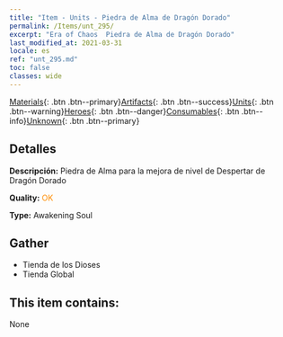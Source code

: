 ```yaml
---
title: "Item - Units - Piedra de Alma de Dragón Dorado"
permalink: /Items/unt_295/
excerpt: "Era of Chaos  Piedra de Alma de Dragón Dorado"
last_modified_at: 2021-03-31
locale: es
ref: "unt_295.md"
toc: false
classes: wide
---
```

 [Materials](/es/Items/){: .btn .btn--primary}[Artifacts](/es/Items/Artifacts/){: .btn .btn--success}[Units](/es/Items/Units/){: .btn .btn--warning}[Heroes](/es/Items/Heroes/){: .btn .btn--danger}[Consumables](/es/Items/Consumables/){: .btn .btn--info}[Unknown](/es/Items/Unknown/){: .btn .btn--primary}

## Detalles
 **Descripción:** Piedra de Alma para la mejora de nivel de Despertar de Dragón Dorado

 **Quality:** <span style="color: #FF8C00">OK</span>

 **Type:** Awakening Soul

## Gather

*    Tienda de los Dioses 
*    Tienda Global 

## This item contains:

  None

